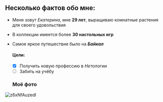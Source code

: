 ## Несколько фактов обо мне:

- Меня зовут *Екатерина*, мне __29 лет__, выращиваю комнатные растения для своего удовольствия
- В коллекции имеется более __30 настольных игр__
- Самое яркое путешествие было на ***Байкал***
  
  
  #### Цели:
  - [X] Получить новую профессию в *Нетологии*
  - [ ] Забить на учёбу
  
  ### Моё фото
 ![z6xNfAuzedI](https://github.com/EIKuzmina/me/assets/166223878/bf4e7a3f-a131-4b21-a25a-076881670faf)
